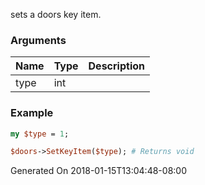 sets a doors key item.
### Arguments
**Name**|**Type**|**Description**
:---|:---|:---
type|int|

### Example

```perl
my $type = 1;

$doors->SetKeyItem($type); # Returns void
```


Generated On 2018-01-15T13:04:48-08:00